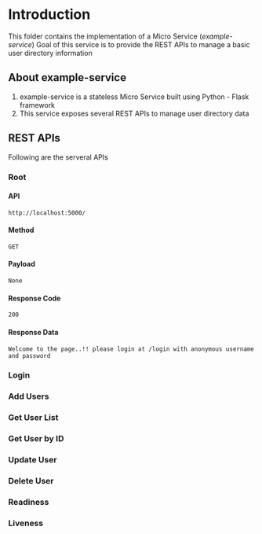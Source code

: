 # Introduction
  This folder contains the implementation of a Micro Service (*example-service*)
  Goal of this service is to provide the REST APIs to manage a basic user directory information

## About example-service
   1. example-service is a stateless Micro Service built using Python - Flask framework
   2. This service exposes several REST APIs to manage user directory data

## REST APIs
   Following are the serveral APIs
   
### Root
#### API

```
http://localhost:5000/
```

#### Method

```
GET
```

#### Payload

```
None
```
#### Response Code

```
200
```

#### Response Data

```
Welcome to the page..!! please login at /login with anonymous username and password
```

### Login
### Add Users
### Get User List
### Get User by ID
### Update User
### Delete User
### Readiness
### Liveness
  
